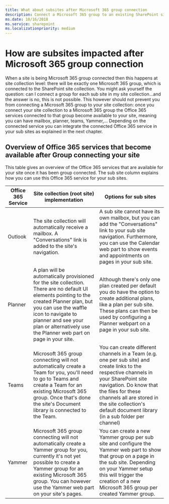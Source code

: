 ```yaml
---
title: What about subsites after Microsoft 365 group connection
description: Connect a Microsoft 365 group to an existing SharePoint site does connect the group at root site level, but what about the subsites?
ms.date: 10/16/2018
ms.service: sharepoint
ms.localizationpriority: medium
---
```


# How are subsites impacted after Microsoft 365 group connection

When a site is being Microsoft 365 group connected then this happens at site collection level: there will be exactly one Microsoft 365 group, which is connected to the SharePoint site collection. You might ask yourself the question: can I connect a group for each sub site in my site collection...and the answer is no, this is not possible. This however should not prevent you from connecting a Microsoft 365 group to your site collection: once you connect your site collection to a Microsoft 365 group the Office 365 services connected to that group become available to your site, meaning you can have mailbox, planner, teams, Yammer,... Depending on the connected service you can integrate the connected Office 365 service in your sub sites as explained in the next chapter.

## Overview of Office 365 services that become available after Group connecting your site

This table gives an overview of the Office 365 services that are available for your site once it has been group connected. The sub site column explains how you can use this Office 365 service for your sub sites.

Office 365 Service | Site collection (root site) implementation | Options for sub sites
-------------------|--------------------------------------------|----------------------
Outlook | The site collection will automatically receive a mailbox. A "Conversations" link is added to the site's navigation. | A sub site cannot have its own mailbox, but you can add the "Conversations" link to your sub site navigation. Furthermore, you can use the Calendar web part to show events and appointments on pages in your sub site.
Planner | A plan will be automatically provisioned for the site collection. There are no default UI elements pointing to the created Planner plan, but you can use the waffle icon to navigate to planner and see your plan or alternatively use the Planner web part on page in your site. | Although there's only one plan created per default you do have the option to create additional plans, like a plan per sub site. These plans can then be used by configuring a Planner webpart on a page in your sub site.
Teams | Microsoft 365 group connecting will not automatically create a Team for you, you'll need to go to Teams and create a Team for an existing Microsoft 365 group. Once that's done the site's Document library is connected to the Team. | You can create different channels in a Team (e.g. one per sub site) and create links to the respective channels in your SharePoint site navigation. Do know that the files for these channels all are stored in the site collection's default document library (in a sub folder per channel)
Yammer | Microsoft 365 group connecting will not automatically create a Yammer group for you, currently it's not yet possible to create a Yammer group for an existing Microsoft 365 group. You can however use the Yammer web part on your site's pages. | You can create a new Yammer group per sub site and configure the Yammer web part to show that group on a page in the sub site. Depending on your Yammer setup this will trigger the creation of a new Microsoft 365 group per created Yammer group.
